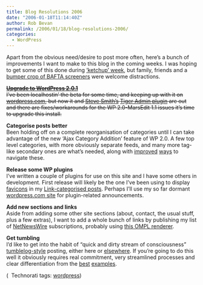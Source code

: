 ```yaml
---
title: Blog Resolutions 2006
date: "2006-01-18T11:14:40Z"
author: Rob Bevan
permalink: /2006/01/18/blog-resolutions-2006/
categories:
  - WordPress
---
```

Apart from the obvious need/desire to post more often, here&#8217;s a bunch of improvements I want to make to this blog in the coming weeks. I was hoping to get some of this done during [&#8216;ketchup&#8217; week][1], but family, friends and a [bumper crop of BAFTA screeners][2] were welcome distractions.

<strike>**[Upgrade to WordPress 2.0.1][3]**  
I&#8217;ve been localhostin&#8217; the beta for some time, and keeping up with it on [wordpress.com][4], but now it and [Steve Smith&#8217;s][5] [Tiger Admin plugin][6] are out and there are fixes/workarounds for the WP 2.0-MarsEdit 1.1 issues it&#8217;s time to upgrade this install.</strike>

**Categorise posts better**  
Been holding off on a complete reorganisation of categories until I can take advantage of the new &#8216;Ajax Category Addition&#8217; feature of WP 2.0. A few top level categories, with more obviously separate feeds, and many more tag-like secondary ones are what&#8217;s needed, along with [improved][7] [ways][8] to navigate these.

**Release some WP plugins**  
I&#8217;ve written a couple of plugins for use on this site and I have some others in development. First release will likely be the one I&#8217;ve been using to display [favicons][9] in my [Link-categorised posts][10]. Perhaps I&#8217;ll use my so far dormant [wordpress.com site][11] for plugin-related announcements.

**Add new sections and links**  
Aside from adding some other site sections (about, contact, the usual stuff, plus a few extras), I want to add a whole bunch of links by publishing my list of [NetNewsWire][12] subscriptions, probably using [this OMPL renderer][13].

**Get tumbling**  
I&#8217;d like to get into the habit of &#8220;quick and dirty stream of consciousness&#8221; [tumblelog-style][14] posting, either here or [elsewhere][15]. If you&#8217;re going to do this well it obviously requires real commitment, very streamlined processes and clear differentiation from the [best][16] [examples][17].

<p class="technorati-tags">
  (<img style="float: none; padding: 2px 2px 0 2px;"  src="http://robbevan.com/blog/wp-content/themes/robbevan/images/technorati-small.gif" alt="" /> Technorati tags: <a href="http://technorati.com/tag/wordpress" rel="tag">wordpress</a>)
</p>

 [1]: http://www.ketchupweek.com/
 [2]: http://www.variety.com/ac2006_article/VR1117935157?nav=bafta
 [3]: http://wordpress.org/download/
 [4]: http://wordpress.com/
 [5]: http://orderedlist.com/
 [6]: http://orderedlist.com/wordpress-plugins/wp-tiger-administration/
 [7]: http://www.neato.co.nz/ultimate-tag-warrior/
 [8]: http://www.hitormiss.org/projects/weighted-categories/
 [9]: http://en.wikipedia.org/wiki/Favicon
 [10]: /categories/links/
 [11]: http://robbevan.wordpress.com
 [12]: http://ranchero.com/netnewswire/
 [13]: http://www.yabfog.com/wp/opml-renderer/
 [14]: http://www.kottke.org/05/10/tumblelogs
 [15]: http://backlog.robbevan.com/
 [16]: http://chneukirchen.org/anarchaia
 [17]: http://project.ioni.st/

